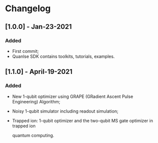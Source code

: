 # Changelog

## [1.0.0] - Jan-23-2021
### Added
- First commit;
- Quanlse SDK contains toolkits, tutorials, examples.

## [1.1.0] - April-19-2021
### Added
- New 1-qubit optimizer using GRAPE (GRadient Ascent Pulse Engineering) Algorithm;

- Noisy 1-qubit simulator including readout simulation;

- Trapped ion: 1-qubit optimizer and the  two-qubit MS gate optimizer in trapped ion 

  quantum computing. 